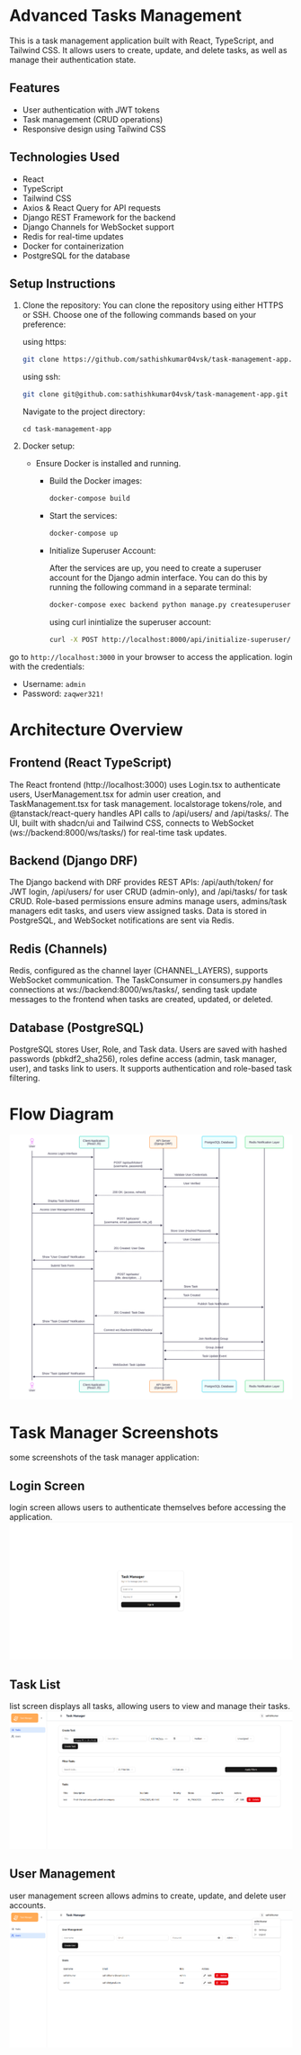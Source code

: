 # Advanced Tasks Management

This is a task management application built with React, TypeScript, and Tailwind CSS. It allows users to create, update, and delete tasks, as well as manage their authentication state.

## Features

- User authentication with JWT tokens
- Task management (CRUD operations)
- Responsive design using Tailwind CSS

## Technologies Used

- React
- TypeScript
- Tailwind CSS
- Axios & React Query for API requests
- Django REST Framework for the backend
- Django Channels for WebSocket support
- Redis for real-time updates
- Docker for containerization
- PostgreSQL for the database

## Setup Instructions

1.  Clone the repository:
    You can clone the repository using either HTTPS or SSH. Choose one of the following commands based on your preference:

    using https:

    ```bash
    git clone https://github.com/sathishkumar04vsk/task-management-app.git
    ```

    using ssh:

    ```bash
    git clone git@github.com:sathishkumar04vsk/task-management-app.git
    ```

    Navigate to the project directory:

    ```
    cd task-management-app
    ```

2.  Docker setup:

    - Ensure Docker is installed and running.

      - Build the Docker images:

        ```bash
        docker-compose build
        ```

      - Start the services:

        ```bash
        docker-compose up
        ```

      - Initialize Superuser Account:

        After the services are up, you need to create a superuser account for the Django admin interface. You can do this by running the following command in a separate terminal:

        ```bash
        docker-compose exec backend python manage.py createsuperuser
        ```

        using curl inintialize the superuser account:

        ```bash
        curl -X POST http://localhost:8000/api/initialize-superuser/ -H "Content-Type: application/json" -d '{"username": "admin", "password": "zaqwer321!", "email": "admin@example.com"}'
        ```

go to `http://localhost:3000` in your browser to access the application.
login with the credentials:

- Username: `admin`
- Password: `zaqwer321!`

# Architecture Overview

## Frontend (React TypeScript)

The React frontend (http://localhost:3000) uses Login.tsx to authenticate users, UserManagement.tsx for admin user creation, and TaskManagement.tsx for task management. localstorage tokens/role, and @tanstack/react-query handles API calls to /api/users/ and /api/tasks/. The UI, built with shadcn/ui and Tailwind CSS, connects to WebSocket (ws://backend:8000/ws/tasks/) for real-time task updates.

## Backend (Django DRF)

The Django backend with DRF provides REST APIs: /api/auth/token/ for JWT login, /api/users/ for user CRUD (admin-only), and /api/tasks/ for task CRUD. Role-based permissions ensure admins manage users, admins/task managers edit tasks, and users view assigned tasks. Data is stored in PostgreSQL, and WebSocket notifications are sent via Redis.

## Redis (Channels)

Redis, configured as the channel layer (CHANNEL_LAYERS), supports WebSocket communication. The TaskConsumer in consumers.py handles connections at ws://backend:8000/ws/tasks/, sending task update messages to the frontend when tasks are created, updated, or deleted.

## Database (PostgreSQL)

PostgreSQL stores User, Role, and Task data. Users are saved with hashed passwords (pbkdf2_sha256), roles define access (admin, task manager, user), and tasks link to users. It supports authentication and role-based task filtering.

# Flow Diagram

![Flow Diagram](./frontend/public/task_management_flow_chart.svg)

# Task Manager Screenshots

some screenshots of the task manager application:

## Login Screen

login screen allows users to authenticate themselves before accessing the application.
![Login Screen](./frontend/src/assets/login.png)

## Task List

list screen displays all tasks, allowing users to view and manage their tasks.
![Task List](./frontend/src/assets/task-management.png)

## User Management

user management screen allows admins to create, update, and delete user accounts.
![User Management](./frontend/src/assets/user-management.png)
